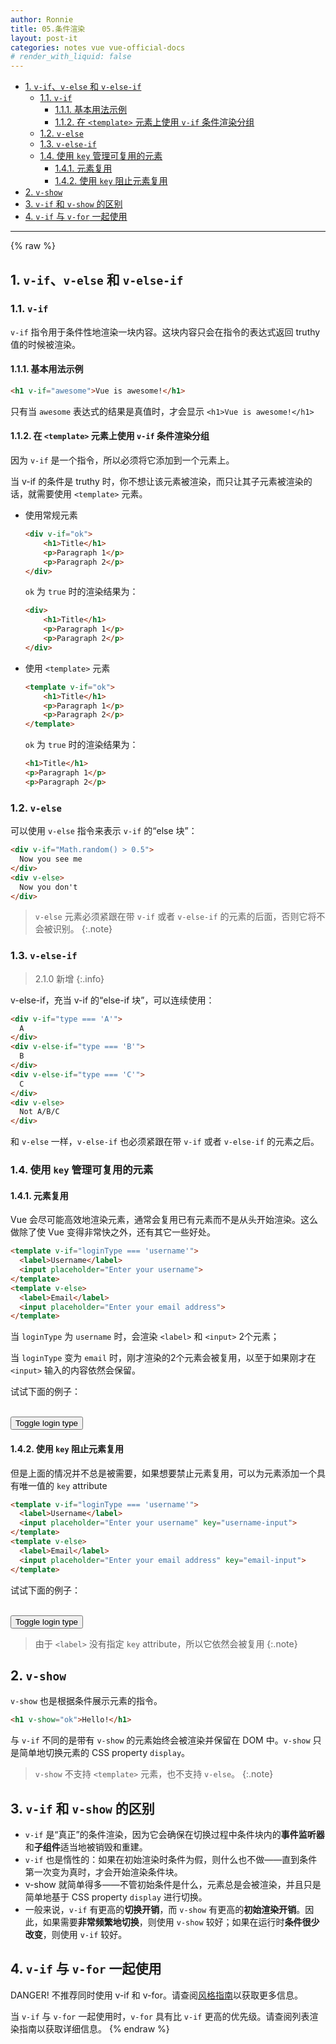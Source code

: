 ```yaml
---
author: Ronnie
title: 05.条件渲染
layout: post-it
categories: notes vue vue-official-docs
# render_with_liquid: false
---
```


<!-- TOC -->

- [1. `v-if`、`v-else` 和 `v-else-if`](#1-v-ifv-else-和-v-else-if)
    - [1.1. `v-if`](#11-v-if)
        - [1.1.1. 基本用法示例](#111-基本用法示例)
        - [1.1.2. 在 `<template>` 元素上使用 `v-if` 条件渲染分组](#112-在-template-元素上使用-v-if-条件渲染分组)
    - [1.2. `v-else`](#12-v-else)
    - [1.3. `v-else-if`](#13-v-else-if)
    - [1.4. 使用 `key` 管理可复用的元素](#14-使用-key-管理可复用的元素)
        - [1.4.1. 元素复用](#141-元素复用)
        - [1.4.2. 使用 `key` 阻止元素复用](#142-使用-key-阻止元素复用)
- [2. `v-show`](#2-v-show)
- [3. `v-if` 和 `v-show` 的区别](#3-v-if-和-v-show-的区别)
- [4. `v-if` 与 `v-for` 一起使用](#4-v-if-与-v-for-一起使用)

<!-- /TOC -->

---

{% raw %}
## 1. `v-if`、`v-else` 和 `v-else-if`

### 1.1. `v-if`

`v-if` 指令用于条件性地渲染一块内容。这块内容只会在指令的表达式返回 truthy 值的时候被渲染。

#### 1.1.1. 基本用法示例

```html
<h1 v-if="awesome">Vue is awesome!</h1>
```

只有当 `awesome` 表达式的结果是真值时，才会显示 `<h1>Vue is awesome!</h1>`

#### 1.1.2. 在 `<template>` 元素上使用 `v-if` 条件渲染分组

因为 `v-if` 是一个指令，所以必须将它添加到一个元素上。

当 v-if 的条件是 truthy 时，你不想让该元素被渲染，而只让其子元素被渲染的话，就需要使用 `<template>` 元素。

- 使用常规元素

    ```html
    <div v-if="ok">
        <h1>Title</h1>
        <p>Paragraph 1</p>
        <p>Paragraph 2</p>
    </div>
    ```

    `ok` 为 `true` 时的渲染结果为：

    ```html
    <div>
        <h1>Title</h1> 
        <p>Paragraph 1</p>
        <p>Paragraph 2</p>
    </div>   
    ```

- 使用 `<template>` 元素

    ```html
    <template v-if="ok">
        <h1>Title</h1>
        <p>Paragraph 1</p>
        <p>Paragraph 2</p>
    </template>
    ```

    `ok` 为 `true` 时的渲染结果为：

    ```html
    <h1>Title</h1> 
    <p>Paragraph 1</p>
    <p>Paragraph 2</p>
    ```

### 1.2. `v-else`

可以使用 `v-else` 指令来表示 `v-if` 的“else 块”：

```html
<div v-if="Math.random() > 0.5">
  Now you see me
</div>
<div v-else>
  Now you don't
</div>
```
 
> `v-else` 元素必须紧跟在带 `v-if` 或者 `v-else-if` 的元素的后面，否则它将不会被识别。
{:.note}

### 1.3. `v-else-if`

> 2.1.0 新增
{:.info}

v-else-if，充当 v-if 的“else-if 块”，可以连续使用：

```html
<div v-if="type === 'A'">
  A
</div>
<div v-else-if="type === 'B'">
  B
</div>
<div v-else-if="type === 'C'">
  C
</div>
<div v-else>
  Not A/B/C
</div>
```

和 `v-else` 一样，`v-else-if` 也必须紧跟在带 `v-if` 或者 `v-else-if` 的元素之后。

### 1.4. 使用 `key` 管理可复用的元素


#### 1.4.1. 元素复用

Vue 会尽可能高效地渲染元素，通常会复用已有元素而不是从头开始渲染。这么做除了使 Vue 变得非常快之外，还有其它一些好处。

```html
<template v-if="loginType === 'username'">
  <label>Username</label>
  <input placeholder="Enter your username">
</template>
<template v-else>
  <label>Email</label>
  <input placeholder="Enter your email address">
</template>
```

当 `loginType` 为 `username` 时，会渲染 `<label>` 和 `<input>` 2个元素；

当 `loginType` 变为 `email` 时，刚才渲染的2个元素会被复用，以至于如果刚才在 `<input>` 输入的内容依然会保留。

试试下面的例子：

<script src="https://cdn.bootcdn.net/ajax/libs/vue/2.6.11/vue.js"></script>
<div id="no-key-example" class="demo">
    <template v-if="loginType === 'username'">
        <label>Username</label>
        <input placeholder="Enter your username">
    </template>
        <template v-else>
    <label>Email</label>
        <input placeholder="Enter your email address">
    </template>
    <br>
    <button v-on:click="toggleLoginType">Toggle login type</button>
</div>

<script>
new Vue({
  el: '#no-key-example',
  data: {
    loginType: 'username'
  },
  methods: {
    toggleLoginType: function () {
      return this.loginType = this.loginType === 'username' ? 'email' : 'username'
    }
  }
})
</script>

#### 1.4.2. 使用 `key` 阻止元素复用

但是上面的情况并不总是被需要，如果想要禁止元素复用，可以为元素添加一个具有唯一值的 `key` attribute

```html
<template v-if="loginType === 'username'">
  <label>Username</label>
  <input placeholder="Enter your username" key="username-input">
</template>
<template v-else>
  <label>Email</label>
  <input placeholder="Enter your email address" key="email-input">
</template>
```

试试下面的例子：

<div id="key-example" class="demo">
    <template v-if="loginType === 'username'">
        <label>Username</label>
        <input placeholder="Enter your username" key="input-username">
    </template>
        <template v-else>
    <label>Email</label>
        <input placeholder="Enter your email address" key="input-email">
    </template>
    <br>
    <button v-on:click="toggleLoginType">Toggle login type</button>
</div>

<script>
new Vue({
  el: '#key-example',
  data: {
    loginType: 'username'
  },
  methods: {
    toggleLoginType: function () {
      return this.loginType = this.loginType === 'username' ? 'email' : 'username'
    }
  }
})
</script>


> 由于 `<label>` 没有指定 `key` attribute，所以它依然会被复用
{:.note}

## 2. `v-show`

`v-show` 也是根据条件展示元素的指令。

```html
<h1 v-show="ok">Hello!</h1>
```

与 `v-if` 不同的是带有 `v-show` 的元素始终会被渲染并保留在 DOM 中。`v-show` 只是简单地切换元素的 CSS property `display`。

> `v-show` 不支持 `<template>` 元素，也不支持 `v-else`。
{:.note}

## 3. `v-if` 和 `v-show` 的区别

- `v-if` 是“真正”的条件渲染，因为它会确保在切换过程中条件块内的**事件监听器**和**子组件**适当地被销毁和重建。
- `v-if` 也是惰性的：如果在初始渲染时条件为假，则什么也不做——直到条件第一次变为真时，才会开始渲染条件块。
- v-show 就简单得多——不管初始条件是什么，元素总是会被渲染，并且只是简单地基于 CSS property `display` 进行切换。
- 一般来说，`v-if` 有更高的**切换开销**，而 `v-show` 有更高的**初始渲染开销**。因此，如果需要**非常频繁地切换**，则使用 `v-show` 较好；如果在运行时**条件很少改变**，则使用 `v-if` 较好。

## 4. `v-if` 与 `v-for` 一起使用
DANGER! 不推荐同时使用 v-if 和 v-for。请查阅[风格指南](https://cn.vuejs.org/v2/style-guide/#%E9%81%BF%E5%85%8D-v-if-%E5%92%8C-v-for-%E7%94%A8%E5%9C%A8%E4%B8%80%E8%B5%B7-%E5%BF%85%E8%A6%81)以获取更多信息。

当 `v-if` 与 `v-for` 一起使用时，`v-for` 具有比 `v-if` 更高的优先级。请查阅列表渲染指南以获取详细信息。
{% endraw %}
